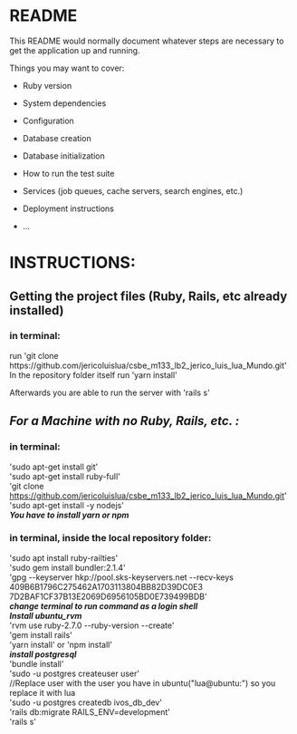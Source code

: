 # README

This README would normally document whatever steps are necessary to get the
application up and running.

Things you may want to cover:

* Ruby version

* System dependencies

* Configuration

* Database creation

* Database initialization

* How to run the test suite

* Services (job queues, cache servers, search engines, etc.)

* Deployment instructions

* ...

<h1>INSTRUCTIONS:</h1>

<h2>Getting the project files (Ruby, Rails, etc already installed)</h2>
<h3>in terminal:</h3>
run 'git clone https://github.com/jericoluislua/csbe_m133_lb2_jerico_luis_lua_Mundo.git'
<br/>
In the repository folder itself run 'yarn install'

Afterwards you are able to run the server with 'rails s'



<h2><i><b>For a Machine with no Ruby, Rails, etc. :</b></i></h2>
<h3>in terminal:</h3>

'sudo apt-get install git'
<br/>
'sudo apt-get install ruby-full'
<br/>
'git clone https://github.com/jericoluislua/csbe_m133_lb2_jerico_luis_lua_Mundo.git'
<br/>
'sudo apt-get install -y nodejs'
<br/>
<i><b>You have to install yarn or npm</b></i>
<br/>
<h3>in terminal, inside the local repository folder:</h3>

'sudo apt install ruby-railties'
<br/>
'sudo gem install bundler:2.1.4'
<br/>
'gpg --keyserver hkp://pool.sks-keyservers.net --recv-keys 409B6B1796C275462A1703113804BB82D39DC0E3 7D2BAF1CF37B13E2069D6956105BD0E739499BDB'
<br/>
<i><b>change terminal to run command as a login shell</b></i>
<br/>
<i><b>Install ubuntu_rvm</b></i>
<br/>
'rvm use ruby-2.7.0 --ruby-version --create'
<br/>
'gem install rails'
<br/>
'yarn install' or 'npm install'
<br/>
<i><b>install postgresql</b></i>
<br/>
'bundle install'
<br/>
'sudo -u postgres createuser user'
<br/>
//Replace user with the user you have in ubuntu("lua@ubuntu:") so you replace it with lua
<br/>
'sudo -u postgres createdb ivos_db_dev'
<br/>
'rails db:migrate RAILS_ENV=development'
<br/>
'rails s'

